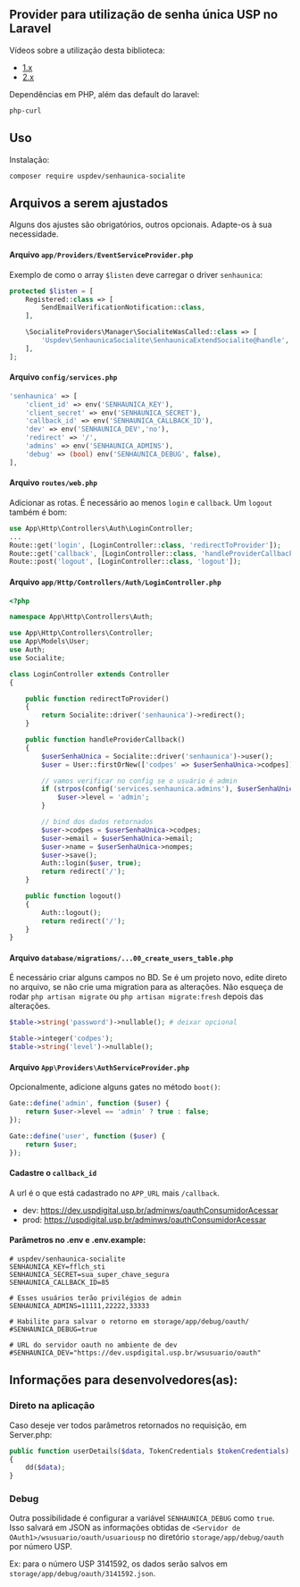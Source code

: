 ## Provider para utilização de senha única USP no Laravel

Vídeos sobre a utilização desta biblioteca:

- [1.x](https://youtu.be/jLFM2AUFJgw)
- [2.x](https://www.youtube.com/watch?v=t6Zf3nK-oIo)

Dependências em PHP, além das default do laravel:

    php-curl

## Uso

Instalação:

    composer require uspdev/senhaunica-socialite

## Arquivos a serem ajustados

Alguns dos ajustes são obrigatórios, outros opcionais. Adapte-os à sua necessidade.

#### Arquivo `app/Providers/EventServiceProvider.php`

Exemplo de como o array `$listen` deve carregar o driver `senhaunica`:

```php
protected $listen = [
    Registered::class => [
        SendEmailVerificationNotification::class,
    ],

    \SocialiteProviders\Manager\SocialiteWasCalled::class => [
        'Uspdev\SenhaunicaSocialite\SenhaunicaExtendSocialite@handle',
    ],
];
```

#### Arquivo `config/services.php`

```php
'senhaunica' => [
    'client_id' => env('SENHAUNICA_KEY'),
    'client_secret' => env('SENHAUNICA_SECRET'),
    'callback_id' => env('SENHAUNICA_CALLBACK_ID'),
    'dev' => env('SENHAUNICA_DEV','no'),
    'redirect' => '/',
    'admins' => env('SENHAUNICA_ADMINS'),
    'debug' => (bool) env('SENHAUNICA_DEBUG', false),
],
```

#### Arquivo `routes/web.php`

Adicionar as rotas. É necessário ao menos `login` e `callback`. Um `logout` também é bom:

```php
use App\Http\Controllers\Auth\LoginController;
...
Route::get('login', [LoginController::class, 'redirectToProvider']);
Route::get('callback', [LoginController::class, 'handleProviderCallback']);
Route::post('logout', [LoginController::class, 'logout']);
```

#### Arquivo `app/Http/Controllers/Auth/LoginController.php`

```php
<?php

namespace App\Http\Controllers\Auth;

use App\Http\Controllers\Controller;
use App\Models\User;
use Auth;
use Socialite;

class LoginController extends Controller
{

    public function redirectToProvider()
    {
        return Socialite::driver('senhaunica')->redirect();
    }

    public function handleProviderCallback()
    {
        $userSenhaUnica = Socialite::driver('senhaunica')->user();
        $user = User::firstOrNew(['codpes' => $userSenhaUnica->codpes]);

        // vamos verificar no config se o usuário é admin
        if (strpos(config('services.senhaunica.admins'), $userSenhaUnica->codpes) !== false) {
            $user->level = 'admin';
        }

        // bind dos dados retornados
        $user->codpes = $userSenhaUnica->codpes;
        $user->email = $userSenhaUnica->email;
        $user->name = $userSenhaUnica->nompes;
        $user->save();
        Auth::login($user, true);
        return redirect('/');
    }

    public function logout()
    {
        Auth::logout();
        return redirect('/');
    }
}
```

#### Arquivo `database/migrations/...00_create_users_table.php`

É necessário criar alguns campos no BD. Se é um projeto novo, edite direto no arquivo, se não crie uma migration para as alterações. Não esqueça de rodar `php artisan migrate` ou `php artisan migrate:fresh` depois das alterações.

```php
$table->string('password')->nullable(); # deixar opcional

$table->integer('codpes');
$table->string('level')->nullable();
```

#### Arquivo `App\Providers\AuthServiceProvider.php`

Opcionalmente, adicione alguns gates no método `boot()`:

```php
Gate::define('admin', function ($user) {
    return $user->level == 'admin' ? true : false;
});

Gate::define('user', function ($user) {
    return $user;
});
```

#### Cadastre o `callback_id`

A url é o que está cadastrado no `APP_URL` mais `/callback`.

- dev: https://dev.uspdigital.usp.br/adminws/oauthConsumidorAcessar
- prod: https://uspdigital.usp.br/adminws/oauthConsumidorAcessar

#### Parâmetros no .env e .env.example:

    # uspdev/senhaunica-socialite
    SENHAUNICA_KEY=fflch_sti
    SENHAUNICA_SECRET=sua_super_chave_segura
    SENHAUNICA_CALLBACK_ID=85

    # Esses usuários terão privilégios de admin
    SENHAUNICA_ADMINS=11111,22222,33333

    # Habilite para salvar o retorno em storage/app/debug/oauth/
    #SENHAUNICA_DEBUG=true

    # URL do servidor oauth no ambiente de dev
    #SENHAUNICA_DEV="https://dev.uspdigital.usp.br/wsusuario/oauth"

## Informações para desenvolvedores(as):

### Direto na aplicação

Caso deseje ver todos parâmetros retornados no requisição, em Server.php:

```php
public function userDetails($data, TokenCredentials $tokenCredentials)
{
    dd($data);
}
```

### Debug

Outra possibilidade é configurar a variável `SENHAUNICA_DEBUG` como `true`. Isso salvará em JSON as informações obtidas de `<Servidor de OAuth1>/wsusuario/oauth/usuariousp` no diretório `storage/app/debug/oauth` por número USP.

Ex: para o número USP 3141592, os dados serão salvos em `storage/app/debug/oauth/3141592.json`.
